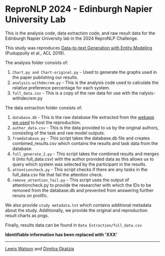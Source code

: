 # ReproNLP 2024 - Edinburgh Napier University Lab

This is the analysis code, data extraction code, and raw result data for the Edinburgh Napier University lab in the 2024 ReproNLP Challenge. 

This study was reproduces [Data-to-text Generation with Entity Modeling](https://aclanthology.org/P19-1195) (Puduppully et al., ACL 2019).

The analysis folder consists of:
1. `Chart.py and Chart-original.py` - Used to generate the graphs used in the paper publishing our results.
2. `analysis-withdecrem.py` - This is the analysis code used to calculate the relative preference percentage for each system.
3. `full_data.csv` - This is a copy of the raw data for use with the nalysis-withdecrem.py

The data extraction folder consists of:
1. `database.db` - This is the raw database file extracted from the [webapp we used](https://github.com/nlgcat/reprohum-prolific-webapp) to host the reproduction.
2. `author_data.csv` - This is the data provided to us by the original authors, consisting of the task and raw model outputs.
3. `fromdatabase.py` - This script takes the database.db file and creates combined_results.csv which contains the results and task data from the database.
4. `full_generate_2.py` - This script takes the combined results and merges it (into full_data.csv) with the author provided data as this allows us to query which system was selected by the participant in the results.
5. `attentioncheck.py` - This script checks if there are any tasks in the full_data.csv file that fail the attention check.
6. `remove_attention_fail.py` - This script uses the output of attentioncheck.py to provide the researcher with which the IDs to be removed from the database.db and prevented from answering further reruns on prolific.

We also provide `study metadata.txt` which contains additional metadata about the study.
Additionally, we provide the original and reproduction result charts as pngs.

Finally, results data can be found in `Data Extraction/full_data.csv`

**Identifiable information has been replaced with 'XXX'**

---
[Lewis Watson](https://lnwatson.co.uk) and [Dimitra Gkatzia](https://dimitragkatzia.wordpress.com)
